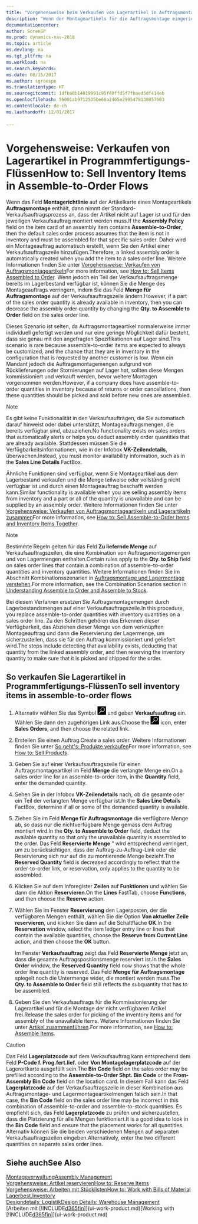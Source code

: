 ```yaml
---
title: "Vorgehensweise beim Verkaufen von Lagerartikel in Auftragsmontageflüssen"
description: "Wenn der Montageartikels für die Auftragsmontage eingerichtet ist, dann nimmt der Standard-Verkaufsauftragsprozess an, dass der Artikel nicht auf Lager ist und für den jeweiligen Verkaufsauftrag montiert werden muss. Daher wird ein Montageauftrag automatisch erstellt, wenn Sie den Artikel einer Verkaufsauftragszeile hinzufügen."
documentationcenter: 
author: SorenGP
ms.prod: dynamics-nav-2018
ms.topic: article
ms.devlang: na
ms.tgt_pltfrm: na
ms.workload: na
ms.search.keywords: 
ms.date: 08/15/2017
ms.author: sgroespe
ms.translationtype: HT
ms.sourcegitcommit: 1dfba8b14019991c95f40ffd5f7fbaed5df414eb
ms.openlocfilehash: 56001ab9712535be66a2465e2995478130857603
ms.contentlocale: de-ch
ms.lasthandoff: 12/01/2017

---
```

# <a name="how-to-sell-inventory-items-in-assemble-to-order-flows"></a><span data-ttu-id="7f832-104">Vorgehensweise: Verkaufen von Lagerartikel in Programmfertigungs-Flüssen</span><span class="sxs-lookup"><span data-stu-id="7f832-104">How to: Sell Inventory Items in Assemble-to-Order Flows</span></span>
<span data-ttu-id="7f832-105">Wenn das Feld **Montagerichtlinie** auf der Artikelkarte eines Montageartikels **Auftragsmontage** enthält, dann nimmt der Standard-Verkaufsauftragsprozess an, dass der Artikel nicht auf Lager ist und für den jeweiligen Verkaufsauftrag montiert werden muss.</span><span class="sxs-lookup"><span data-stu-id="7f832-105">If the **Assembly Policy** field on the item card of an assembly item contains **Assemble-to-Order**, then the default sales order process assumes that the item is not in inventory and must be assembled for that specific sales order.</span></span> <span data-ttu-id="7f832-106">Daher wird ein Montageauftrag automatisch erstellt, wenn Sie den Artikel einer Verkaufsauftragszeile hinzufügen.</span><span class="sxs-lookup"><span data-stu-id="7f832-106">Therefore, a linked assembly order is automatically created when you add the item to a sales order line.</span></span> <span data-ttu-id="7f832-107">Weitere Informationen finden Sie unter [Vorgehensweise: Verkaufen von Auftragsmontageartikeln](assembly-how-to-sell-items-assembled-to-order.md)</span><span class="sxs-lookup"><span data-stu-id="7f832-107">For more information, see [How to: Sell Items Assembled to Order](assembly-how-to-sell-items-assembled-to-order.md).</span></span> <span data-ttu-id="7f832-108">Wenn jedoch ein Teil der Verkaufsauftragsmenge bereits im Lagerbestand verfügbar ist, können Sie die Menge des Montageauftrags verringern, indem Sie das Feld **Menge für Auftragsmontage** auf der Verkaufsauftragszeile ändern.</span><span class="sxs-lookup"><span data-stu-id="7f832-108">However, if a part of the sales order quantity is already available in inventory, then you can decrease the assembly order quantity by changing the **Qty. to Assemble to Order** field on the sales order line.</span></span>  

<span data-ttu-id="7f832-109">Dieses Szenario ist selten, da Auftragsmontageartikel normalerweise immer individuell gefertigt werden und nur eine geringe Möglichkeit dafür besteht, dass sie genau mit den angefragten Spezifikationen auf Lager sind.</span><span class="sxs-lookup"><span data-stu-id="7f832-109">This scenario is rare because assemble-to-order items are expected to always be customized, and the chance that they are in inventory in the configuration that is requested by another customer is low.</span></span> <span data-ttu-id="7f832-110">Wenn ein Mandant jedoch die Auftragsmontagemengen aufgrund von Rücklieferungen oder Stornierungen auf Lager hat, sollten diese Mengen kommissioniert und verkauft werden, bevor weitere Montagen vorgenommen werden.</span><span class="sxs-lookup"><span data-stu-id="7f832-110">However, if a company does have assemble-to-order quantities in inventory because of returns or order cancellations, then these quantities should be picked and sold before new ones are assembled.</span></span>  

> [!NOTE]  
>  <span data-ttu-id="7f832-111">Es gibt keine Funktionalität in den Verkaufsaufträgen, die Sie automatisch darauf hinweist oder dabei unterstützt, Montageauftragsmengen, die bereits verfügbar sind, abzuziehen.</span><span class="sxs-lookup"><span data-stu-id="7f832-111">No functionality exists on sales orders that automatically alerts or helps you deduct assembly order quantities that are already available.</span></span> <span data-ttu-id="7f832-112">Stattdessen müssen Sie die Verfügbarkeitsinformationen, wie in der Infobox **VK-Zeilendetails**,  überwachen.</span><span class="sxs-lookup"><span data-stu-id="7f832-112">Instead, you must monitor availability information, such as in the **Sales Line Details** FactBox.</span></span>  

<span data-ttu-id="7f832-113">Ähnliche Funktionen sind verfügbar, wenn Sie Montageartikel aus dem Lagerbestand verkaufen und die Menge teilweise oder vollständig nicht verfügbar ist und durch einen Montageauftrag beschafft werden kann.</span><span class="sxs-lookup"><span data-stu-id="7f832-113">Similar functionality is available when you are selling assembly items from inventory and a part or all of the quantity is unavailable and can be supplied by an assembly order.</span></span> <span data-ttu-id="7f832-114">Weitere Informationen finden Sie unter [Vorgehensweise: Verkaufen von Auftragsmontageartikeln und Lagerartikeln zusammen](assembly-how-to-sell-assemble-to-order-items-and-inventory-items-together.md)</span><span class="sxs-lookup"><span data-stu-id="7f832-114">For more information, see [How to: Sell Assemble-to-Order Items and Inventory Items Together](assembly-how-to-sell-assemble-to-order-items-and-inventory-items-together.md).</span></span>  

> [!NOTE]  
>  <span data-ttu-id="7f832-115">Bestimmte Regeln gelten für das Feld **Zu liefernde Menge** auf Verkaufsauftragszeilen, die eine Kombination von Auftragsmontagemengen und von Lagermengen enthalten.</span><span class="sxs-lookup"><span data-stu-id="7f832-115">Certain rules apply to the **Qty. to Ship** field on sales order lines that contain a combination of assemble-to-order quantities and inventory quantities.</span></span> <span data-ttu-id="7f832-116">Weitere Informationen finden Sie im Abschnitt Kombinationsszenarien in [Auftragsmontage und Lagermontage verstehen](assembly-assemble-to-order-or-assemble-to-stock.md).</span><span class="sxs-lookup"><span data-stu-id="7f832-116">For more information, see the Combination Scenarios section in [Understanding Assemble to Order and Assemble to Stock](assembly-assemble-to-order-or-assemble-to-stock.md).</span></span>  

<span data-ttu-id="7f832-117">Bei diesem Verfahren ersetzen Sie Auftragsmontagemengen durch Lagerbestandsmengen auf einer Verkaufsauftragszeile.</span><span class="sxs-lookup"><span data-stu-id="7f832-117">In this procedure, you replace assemble-to-order quantities with inventory quantities on a sales order line.</span></span> <span data-ttu-id="7f832-118">Zu den Schritten gehören das Erkennen dieser Verfügbarkeit, das Abziehen dieser Menge von dem verknüpften Montageauftrag und dann die Reservierung der Lagermenge, um sicherzustellen, dass sie für den Auftrag kommissioniert und geliefert wird.</span><span class="sxs-lookup"><span data-stu-id="7f832-118">The steps include detecting that availability exists, deducting that quantity from the linked assembly order, and then reserving the inventory quantity to make sure that it is picked and shipped for the order.</span></span>  

## <a name="to-sell-inventory-items-in-assemble-to-order-flows"></a><span data-ttu-id="7f832-119">So verkaufen Sie Lagerartikel in Programmfertigungs-Flüssen</span><span class="sxs-lookup"><span data-stu-id="7f832-119">To sell inventory items in assemble-to-order flows</span></span>  
1.  <span data-ttu-id="7f832-120">Alternativ wählen Sie das Symbol ![Nach Seite oder Bericht suchen](media/ui-search/search_small.png "Nach Seite oder Bericht suchen") und geben **Verkaufsauftrag** ein. Wählen Sie dann den zugehörigen Link aus.</span><span class="sxs-lookup"><span data-stu-id="7f832-120">Choose the ![Search for Page or Report](media/ui-search/search_small.png "Search for Page or Report icon") icon, enter **Sales Orders**, and then choose the related link.</span></span>  
2.  <span data-ttu-id="7f832-121">Erstellen Sie einen Auftrag.</span><span class="sxs-lookup"><span data-stu-id="7f832-121">Create a sales order.</span></span> <span data-ttu-id="7f832-122">Weitere Informationen finden Sie unter [So geht's: Produkte verkaufen](sales-how-sell-products.md)</span><span class="sxs-lookup"><span data-stu-id="7f832-122">For more information, see [How to: Sell Products](sales-how-sell-products.md).</span></span>  
3.  <span data-ttu-id="7f832-123">Geben Sie auf einer Verkaufsauftragszeile für einen Auftragsmontageartikel im Feld **Menge** die verlangte Menge ein.</span><span class="sxs-lookup"><span data-stu-id="7f832-123">On a sales order line for an assemble-to-order item, in the **Quantity** field, enter the demanded quantity.</span></span>  
4.  <span data-ttu-id="7f832-124">Sehen Sie in der Infobox **VK-Zeilendetails** nach, ob die gesamte oder ein Teil der verlangten Menge verfügbar ist.</span><span class="sxs-lookup"><span data-stu-id="7f832-124">In the **Sales Line Details** FactBox, determine if all or some of the demanded quantity is available.</span></span>  
5.  <span data-ttu-id="7f832-125">Ziehen Sie im Feld **Menge für Auftragsmontage** die verfügbare Menge ab, so dass nur die nichtverfügbare Menge gemäss dem Auftrag montiert wird.</span><span class="sxs-lookup"><span data-stu-id="7f832-125">In the **Qty. to Assemble to Order** field, deduct the available quantity so that only the unavailable quantity is assembled to the order.</span></span> <span data-ttu-id="7f832-126">Das Feld **Reservierte Menge** " wird entsprechend verringert, um zu berücksichtigen, dass der Auftrag-zu-Auftrag-Link oder die Reservierung sich nur auf die zu montierende Menge bezieht.</span><span class="sxs-lookup"><span data-stu-id="7f832-126">The **Reserved Quantity** field is decreased accordingly to reflect that the order-to-order link, or reservation, only applies to the quantity to be assembled.</span></span>  
6.  <span data-ttu-id="7f832-127">Klicken Sie auf dem Inforegister **Zeilen** auf **Funktionen** und wählen Sie dann die Aktion **Reservieren**.</span><span class="sxs-lookup"><span data-stu-id="7f832-127">On the **Lines** FastTab, choose **Functions**, and then choose the **Reserve** action.</span></span>  
7.  <span data-ttu-id="7f832-128">Wählen Sie im Fenster **Reservierung** den Lagerposten, der die verfügbaren Mengen enthält, wählen Sie die Option **Von aktueller Zeile reservieren**, und klicken Sie dann auf die Schaltfläche **OK**.</span><span class="sxs-lookup"><span data-stu-id="7f832-128">In the **Reservation** window, select the item ledger entry line or lines that contain the available quantities, choose the **Reserve from Current Line** action, and then choose the **OK** button.</span></span>  

    <span data-ttu-id="7f832-129">Im Fenster **Verkaufsauftrag** zeigt das Feld **Reservierte Menge** jetzt an, dass die gesamte Auftragspositionsmenge reserviert ist.</span><span class="sxs-lookup"><span data-stu-id="7f832-129">In the **Sales Order** window, the **Reserved Quantity** field now shows that the whole order line quantity is reserved.</span></span> <span data-ttu-id="7f832-130">Das Feld **Menge für Auftragsmontage** spiegelt noch die Untermenge wider, die montiert werden muss.</span><span class="sxs-lookup"><span data-stu-id="7f832-130">The **Qty. to Assemble to Order** field still reflects the subquantity that has to be assembled.</span></span>  

8.  <span data-ttu-id="7f832-131">Geben Sie den Verkaufsauftrags für die Kommissionierung der Lagerartikel und für die Montage der nicht verfügbaren Artikel frei.</span><span class="sxs-lookup"><span data-stu-id="7f832-131">Release the sales order for picking of the inventory items and for assembly of the unavailable items.</span></span> <span data-ttu-id="7f832-132">Weitere Informationen finden Sie unter [Artikel zusammenführen](assembly-how-to-assemble-items.md).</span><span class="sxs-lookup"><span data-stu-id="7f832-132">For more information, see [How to: Assemble Items](assembly-how-to-assemble-items.md).</span></span>  

> [!CAUTION]  
>  <span data-ttu-id="7f832-133">Das Feld **Lagerplatzcode** auf dem Verkaufsauftrag kann entsprechend dem Feld **P-Code f. Prog.fert.lief.** oder **Von Montagelagerplatzcode** auf der Lagerortkarte ausgefüllt sein.</span><span class="sxs-lookup"><span data-stu-id="7f832-133">The **Bin Code** field on the sales order may be prefilled according to the **Assemble-to-Order Shpt. Bin Code** or the **From-Assembly Bin Code** field on the location card.</span></span> <span data-ttu-id="7f832-134">In diesem Fall kann das Feld **Lagerplatzcode** auf der Verkaufsauftragszeile in dieser Kombination aus Auftragsmontage- und Lagermontageartikelmengen falsch sein.</span><span class="sxs-lookup"><span data-stu-id="7f832-134">In that case, the **Bin Code** field on the sales order line may be incorrect in this combination of assemble-to-order and assemble-to-stock quantities.</span></span> <span data-ttu-id="7f832-135">Es empfiehlt sich, das Feld **Lagerplatzcode** zu prüfen und sicherzustellen, dass die Platzierung für alle Mengen funktioniert.</span><span class="sxs-lookup"><span data-stu-id="7f832-135">It is a good idea to look in the **Bin Code** field and ensure that the placement works for all quantities.</span></span> <span data-ttu-id="7f832-136">Alternativ können Sie die beiden verschiedenen Mengen auf separaten Verkaufsauftragszeilen eingeben.</span><span class="sxs-lookup"><span data-stu-id="7f832-136">Alternatively, enter the two different quantities on separate sales order lines.</span></span>  

## <a name="see-also"></a><span data-ttu-id="7f832-137">Siehe auch</span><span class="sxs-lookup"><span data-stu-id="7f832-137">See Also</span></span>  
[<span data-ttu-id="7f832-138">Montageverwaltung</span><span class="sxs-lookup"><span data-stu-id="7f832-138">Assembly Management</span></span>](assembly-assemble-items.md)  
[<span data-ttu-id="7f832-139">Vorgehensweise: Artikel reservieren</span><span class="sxs-lookup"><span data-stu-id="7f832-139">How to: Reserve Items</span></span>](inventory-how-to-reserve-items.md)  
[<span data-ttu-id="7f832-140">Vorgehensweise: Arbeiten mit Stücklisten</span><span class="sxs-lookup"><span data-stu-id="7f832-140">How to: Work with Bills of Material</span></span>](inventory-how-work-BOMs.md)  
[<span data-ttu-id="7f832-141">Lagerbest.</span><span class="sxs-lookup"><span data-stu-id="7f832-141">Inventory</span></span>](inventory-manage-inventory.md)  
[<span data-ttu-id="7f832-142">Designdetails: Logistik</span><span class="sxs-lookup"><span data-stu-id="7f832-142">Design Details: Warehouse Management</span></span>](design-details-warehouse-management.md)  
<span data-ttu-id="7f832-143">[Arbeiten mit [!INCLUDE[d365fin](includes/d365fin_md.md)]](ui-work-product.md)</span><span class="sxs-lookup"><span data-stu-id="7f832-143">[Working with [!INCLUDE[d365fin](includes/d365fin_md.md)]](ui-work-product.md)</span></span>

